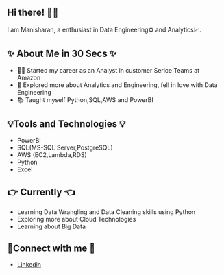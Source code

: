 ## Hi there! 🙋‍♂️

I am Manisharan, a enthusiast in Data Engineering⚙️ and Analytics📈.

## ✨ About Me in 30 Secs ✨
- 👨‍💻 Started my career as an Analyst in customer Serice Teams at Amazon
- 🌸 Explored more about Analytics and Engineering, fell in love with Data Engineering
- 📚 Taught myself Python,SQL,AWS and PowerBI

## 💡Tools and Technologies 💡
- PowerBI
- SQL(MS-SQL Server,PostgreSQL)
- AWS (EC2,Lambda,RDS)
- Python
- Excel

## 👉 Currently 👈
-  Learning Data Wrangling and Data Cleaning skills using Python
-  Exploring more about Cloud Technologies
-  Learning about Big Data

## 📱Connect with me 📱
- [Linkedin](www.linkedin.com/in/manisharan-thota)



<!---
manisharanthota/manisharanthota is a ✨ special ✨ repository because its `README.md` (this file) appears on your GitHub profile.
You can click the Preview link to take a look at your changes.
--->
